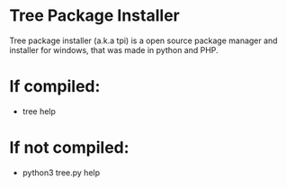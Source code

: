 # Tree Package Installer
Tree package installer (a.k.a tpi) is a open source package manager and installer for windows, that was made in python and PHP.


# If compiled:
- tree help
# If not compiled:
- python3 tree.py help
